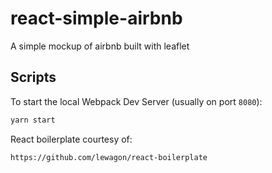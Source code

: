 # react-simple-airbnb

A simple mockup of airbnb built with leaflet

## Scripts

To start the local Webpack Dev Server (usually on port `8080`):

```bash
yarn start
```

React boilerplate courtesy of:

```
https://github.com/lewagon/react-boilerplate
```
